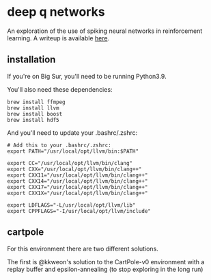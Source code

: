 # deep q networks

An exploration of the use of spiking neural networks in reinforcement learning.
A writeup is available [here](https://www.notion.so/camilonotes/Spiking-neural-networks-in-reinforcement-learning-b6824ef8ce394d749ef5193c4503c3fd).

## installation
If you're on Big Sur, you'll need to be running Python3.9.

You'll also need these dependencies:
```
brew install ffmpeg
brew install llvm
brew install boost
brew install hdf5
```

And you'll need to update your .bashrc/.zshrc:
```
# Add this to your .bashrc/.zshrc:
export PATH="/usr/local/opt/llvm/bin:$PATH"

export CC="/usr/local/opt/llvm/bin/clang"
export CXX="/usr/local/opt/llvm/bin/clang++"
export CXX11="/usr/local/opt/llvm/bin/clang++"
export CXX14="/usr/local/opt/llvm/bin/clang++"
export CXX17="/usr/local/opt/llvm/bin/clang++"
export CXX1X="/usr/local/opt/llvm/bin/clang++"

export LDFLAGS="-L/usr/local/opt/llvm/lib"
export CPPFLAGS="-I/usr/local/opt/llvm/include"
```

## cartpole

For this environment there are two different solutions.

The first is @kkweon's solution to the CartPole-v0 environment with a replay
buffer and epsilon-annealing (to stop exploring in the long run)

